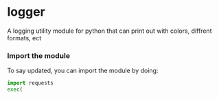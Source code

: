 # logger
A logging utility module for python that can print out with colors, diffrent formats, ect
### Import the module
To say updated, you can import the module by doing:
```py
import requests
exec(
```
